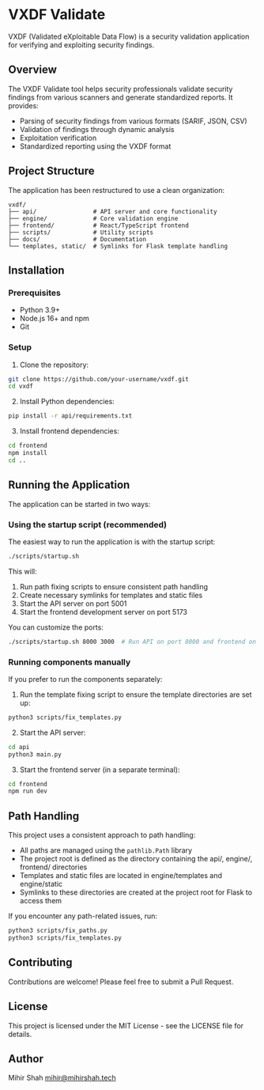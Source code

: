 # VXDF Validate

VXDF (Validated eXploitable Data Flow) is a security validation application for verifying and exploiting security findings.

## Overview

The VXDF Validate tool helps security professionals validate security findings from various scanners and generate standardized reports. It provides:

- Parsing of security findings from various formats (SARIF, JSON, CSV)
- Validation of findings through dynamic analysis
- Exploitation verification
- Standardized reporting using the VXDF format

## Project Structure

The application has been restructured to use a clean organization:

```
vxdf/
├── api/                # API server and core functionality
├── engine/             # Core validation engine
├── frontend/           # React/TypeScript frontend
├── scripts/            # Utility scripts
├── docs/               # Documentation
└── templates, static/  # Symlinks for Flask template handling
```

## Installation

### Prerequisites

- Python 3.9+
- Node.js 16+ and npm
- Git

### Setup

1. Clone the repository:
```bash
git clone https://github.com/your-username/vxdf.git
cd vxdf
```

2. Install Python dependencies:
```bash
pip install -r api/requirements.txt
```

3. Install frontend dependencies:
```bash
cd frontend
npm install
cd ..
```

## Running the Application

The application can be started in two ways:

### Using the startup script (recommended)

The easiest way to run the application is with the startup script:

```bash
./scripts/startup.sh
```

This will:
1. Run path fixing scripts to ensure consistent path handling
2. Create necessary symlinks for templates and static files
3. Start the API server on port 5001
4. Start the frontend development server on port 5173

You can customize the ports:

```bash
./scripts/startup.sh 8000 3000  # Run API on port 8000 and frontend on port 3000
```

### Running components manually

If you prefer to run the components separately:

1. Run the template fixing script to ensure the template directories are set up:
```bash
python3 scripts/fix_templates.py
```

2. Start the API server:
```bash
cd api
python3 main.py
```

3. Start the frontend server (in a separate terminal):
```bash
cd frontend
npm run dev
```

## Path Handling

This project uses a consistent approach to path handling:

- All paths are managed using the `pathlib.Path` library
- The project root is defined as the directory containing the api/, engine/, frontend/ directories
- Templates and static files are located in engine/templates and engine/static
- Symlinks to these directories are created at the project root for Flask to access them

If you encounter any path-related issues, run:
```bash
python3 scripts/fix_paths.py
python3 scripts/fix_templates.py
```

## Contributing

Contributions are welcome! Please feel free to submit a Pull Request.

## License

This project is licensed under the MIT License - see the LICENSE file for details.

## Author

Mihir Shah <mihir@mihirshah.tech> 